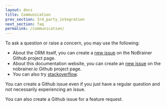 ```yaml
---
layout: docs
title: Communication
prev_section: 3rd_party_integration
next_section: faq
permalink: /communication/
---
```


To ask a question or raise a concern, you may use the following:

* About the ORM itself, you can create a
[new issue](https://github.com/nviennot/nobrainer/issues/new)
on the NoBrainer Github project page.
* About this documentation website, you can create an
[new issue](https://github.com/nviennot/nobrainer.io/issues/new)
on the nobrainer.io Github project page.
* You can also try [stackoverflow](http://stackoverflow.com/questions/tagged/nobrainer).

You can create a Github issue even if you just have a regular question and
not necessarily experiencing an issue.

You can also create a Github issue for a feature request.
